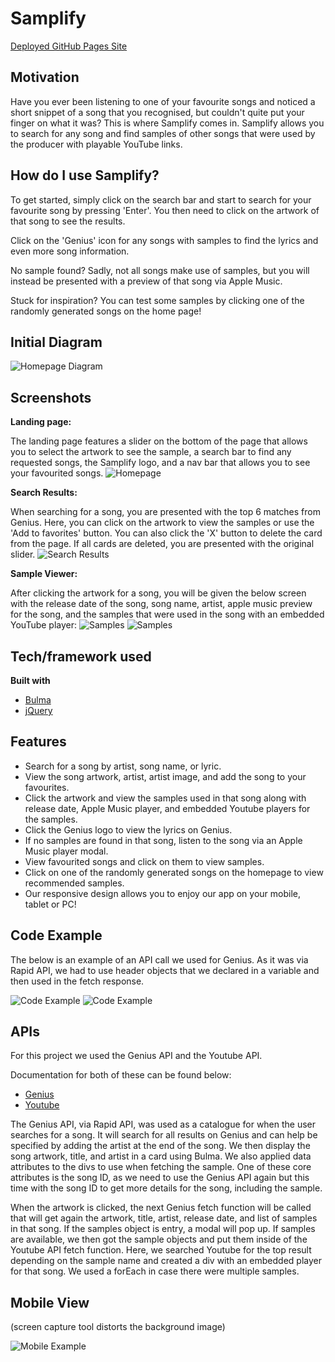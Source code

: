 # Samplify

[Deployed GitHub Pages Site](https://leon3005.github.io/samplify-uk/)

## Motivation

Have you ever been listening to one of your favourite songs and noticed a short snippet of a song that you recognised, but couldn't quite put your finger on what it was? This is where Samplify comes in. Samplify allows you to search for any song and find samples of other songs that were used by the producer with playable YouTube links.

## How do I use Samplify?

To get started, simply click on the search bar and start to search for your favourite song by pressing 'Enter'. You then need to click on the artwork of that song to see the results. 

Click on the 'Genius' icon for any songs with samples to find the lyrics and even more song information. 

No sample found? Sadly, not all songs make use of samples, but you will instead be presented with a preview of that song via Apple Music. 

Stuck for inspiration? You can test some samples by clicking one of the randomly generated songs on the home page!


## Initial Diagram

![Homepage Diagram](./assets/images/homepageDiagram.png "Homepage Diagram")

## Screenshots

**Landing page:**

The landing page features a slider on the bottom of the page that allows you to select the artwork to see the sample, a search bar to find any requested songs, the Samplify logo, and a nav bar that allows you to see your favourited songs.
![Homepage](./assets/images/homepage_screenshot.png "Homepage")

**Search Results:**

When searching for a song, you are presented with the top 6 matches from Genius. Here, you can click on the artwork to view the samples or use the 'Add to favorites' button. You can also click the 'X' button to delete the card from the page. If all cards are deleted, you are presented with the original slider.
![Search Results](./assets/images/searchresults.png "Search Result")

**Sample Viewer:**

After clicking the artwork for a song, you will be given the below screen with the release date of the song, song name, artist, apple music preview for the song, and the samples that were used in the song with an embedded YouTube player:
![Samples](./assets/images/poundcakesample2.png "Example of Sample")
![Samples](./assets/images/touchtheskysample2.png "Example of Sample")

## Tech/framework used

<b>Built with</b>

- [Bulma](https://bulma.io/)
- [jQuery](https://jquery.com/)

## Features

- Search for a song by artist, song name, or lyric.
- View the song artwork, artist, artist image, and add the song to your favourites.
- Click the artwork and view the samples used in that song along with release date, Apple Music player, and embedded Youtube players for the samples.
- Click the Genius logo to view the lyrics on Genius.
- If no samples are found in that song, listen to the song via an Apple Music player modal.
- View favourited songs and click on them to view samples.
- Click on one of the randomly generated songs on the homepage to view recommended samples.
- Our responsive design allows you to enjoy our app on your mobile, tablet or PC!

## Code Example

The below is an example of an API call we used for Genius. As it was via Rapid API, we had to use header objects that we declared in a variable and then used in the fetch response.

![Code Example](./assets/images/headerobject.png "Example of Code")
![Code Example](./assets/images/fetchGenius.png "Example of Code")

## APIs

For this project we used the Genius API and the Youtube API.

Documentation for both of these can be found below:

- [Genius](https://docs.genius.com/)
- [Youtube](https://developers.google.com/youtube/v3)

The Genius API, via Rapid API, was used as a catalogue for when the user searches for a song. It will search for all results on Genius and can help be specified by adding the artist at the end of the song. We then display the song artwork, title, and artist in a card using Bulma. We also applied data attributes to the divs to use when fetching the sample. One of these core attributes is the song ID, as we need to use the Genius API again but this time with the song ID to get more details for the song, including the sample.

When the artwork is clicked, the next Genius fetch function will be called that will get again the artwork, title, artist, release date, and list of samples in that song. If the samples object is entry, a modal will pop up. If samples are available, we then got the sample objects and put them inside of the Youtube API fetch function. Here, we searched Youtube for the top result depending on the sample name and created a div with an embedded player for that song. We used a forEach in case there were multiple samples.

## Mobile View

(screen capture tool distorts the background image)

![Mobile Example](./assets/images/mobileviewsamples.png "Mobile View")
